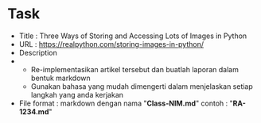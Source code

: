 # Task
- Title : Three Ways of Storing and Accessing Lots of Images in Python
- URL : https://realpython.com/storing-images-in-python/
- Description
- - Re-implementasikan artikel tersebut dan buatlah laporan dalam bentuk markdown
  - Gunakan bahasa yang mudah dimengerti dalam menjelaskan setiap langkah yang anda kerjakan
- File format : markdown dengan nama "**Class-NIM.md**" contoh : "**RA-1234.md**"
